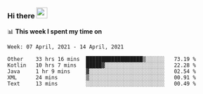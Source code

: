 ### Hi there <a href="https://www.gautamkrishnar.com/"><img src="https://media.giphy.com/media/hvRJCLFzcasrR4ia7z/giphy.gif" width="25px"></a>

📊 **This week I spent my time on**

<!--START_SECTION:waka-->
```text
Week: 07 April, 2021 - 14 April, 2021

Other    33 hrs 16 mins  ██████████████████▒░░░░░░   73.19 % 
Kotlin   10 hrs 7 mins   █████▓░░░░░░░░░░░░░░░░░░░   22.28 % 
Java     1 hr 9 mins     ▓░░░░░░░░░░░░░░░░░░░░░░░░   02.54 % 
XML      24 mins         ▒░░░░░░░░░░░░░░░░░░░░░░░░   00.91 % 
Text     13 mins         ░░░░░░░░░░░░░░░░░░░░░░░░░   00.49 % 
```
<!--END_SECTION:waka-->
